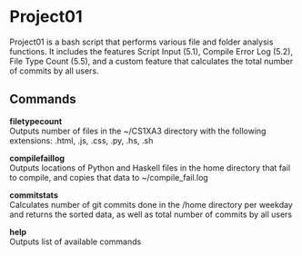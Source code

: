 # Project01
Project01 is a bash script that performs various file and folder analysis functions. It includes the features Script Input (5.1), Compile Error Log (5.2), File Type Count (5.5), and a custom feature that calculates the total number of commits by all users.



## Commands

**filetypecount**  
Outputs number of files in the ~/CS1XA3 directory with the following extensions: .html, .js, .css, .py, .hs, .sh

**compilefaillog**  
Outputs locations of Python and Haskell files in the home directory that fail to compile, and copies that data to ~/compile_fail.log

**commitstats**  
Calculates number of git commits done in the /home directory per weekday and returns the sorted data, as well as total number of commits by all users

**help**  
Outputs list of available commands

